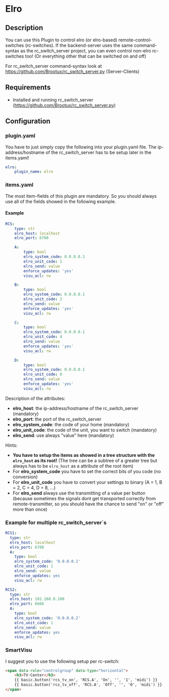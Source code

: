 # Elro

## Description

You can use this Plugin to control elro (or elro-based) remote-control-switches (rc-switches).
If the backend-server uses the same command-syntax as the rc_switch_server project,
you can even control non-elro rc-switches too! (Or everything other that can be switched on and off)

For rc_switch_server command-syntax look at https://github.com/Brootux/rc_switch_server.py (Server-Clients)

## Requirements

  * Installed and running rc_switch_server (https://github.com/Brootux/rc_switch_server.py)

## Configuration

### plugin.yaml

You have to just simply copy the following into your plugin.yaml file. The ip-address/hostname of the rc_switch_server has to be setup later in the items.yaml!

```yaml
elro:
    plugin_name: elro
```

### items.yaml

The most item-fields of this plugin are mandatory. So you should always use all of the fields showed in the following example.

#### Example

```yaml
RCS:
    type: str
    elro_host: localhost
    elro_port: 6700

    A:
        type: bool
        elro_system_code: 0.0.0.0.1
        elro_unit_code: 1
        elro_send: value
        enforce_updates: 'yes'
        visu_acl: rw

    B:
        type: bool
        elro_system_code: 0.0.0.0.1
        elro_unit_code: 2
        elro_send: value
        enforce_updates: 'yes'
        visu_acl: rw

    C:
        type: bool
        elro_system_code: 0.0.0.0.1
        elro_unit_code: 4
        elro_send: value
        enforce_updates: 'yes'
        visu_acl: rw

    D:
        type: bool
        elro_system_code: 0.0.0.0.1
        elro_unit_code: 8
        elro_send: value
        enforce_updates: 'yes'
        visu_acl: rw
```

Description of the attributes:

* __elro_host__: the ip-address/hostname of the rc_switch_server (mandatory)
* __elro_port__: the port of the rc_switch_server
* __elro_system_code__: the code of your home (mandatory)
* __elro_unit_code__: the code of the unit, you want to switch (mandatory)
* __elro_send__: use always "value" here (mandatory)

Hints:
* __You have to setup the items as showed in a tree structure with the `elro_host` as its root!__ (The tree can be a subtree of a greater tree but always has to be `elro_host` as a attribute of the root item)
* For __elro_system_code__ you have to set the correct bits of you code (no conversion)
* For __elro_unit_code__ you have to convert your settings to binary (A = 1, B = 2, C = 4, D = 8, ...)
* For __elro_send__ always use the transmitting of a value per button (because sometimes the signals dont get transported correctly from remote-transmitter, so you should have the chance to send "on" or "off" more than once)

### Example for multiple rc_switch_server´s

```yaml
RCS1:
  type: str
  elro_host: localhost
  elro_port: 6700
  A:
    type: bool
    elro_system_code: '0.0.0.0.1'
    elro_unit_code: 1
    elro_send: value
    enforce_updates: yes
    visu_acl: rw

RCS2:
  type: str
  elro_host: 192.168.0.100
  elro_port: 6666
  A:
    type: bool
    elro_system_code: '0.0.0.0.2'
    elro_unit_code: 1
    elro_send: value
    enforce_updates: yes
    visu_acl: rw
```

### SmartVisu

I suggest you to use the following setup per rc-switch:

```html
<span data-role="controlgroup" data-type="horizontal">
	<h3>TV-Center</h3>
	{{ basic.button('rcs_tv_on', 'RCS.A', 'On', '', '1', 'midi') }}
	{{ basic.button('rcs_tv_off', 'RCS.A', 'Off', '', '0', 'midi') }}
</span>
```
